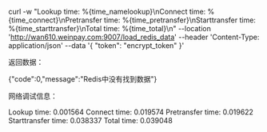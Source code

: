 curl -w "Lookup time: %{time_namelookup}\nConnect time: %{time_connect}\nPretransfer time: %{time_pretransfer}\nStarttransfer time: %{time_starttransfer}\nTotal time: %{time_total}\n" --location 'http://wan610.weinpay.com:9007/load_redis_data' --header 'Content-Type: application/json' --data '{
    "token": "encrypt_token"
}'

返回数据：

{"code":0,"message":"Redis中没有找到数据"}


网络调试信息：

Lookup time: 0.001564
Connect time: 0.019574
Pretransfer time: 0.019622
Starttransfer time: 0.038337
Total time: 0.039048